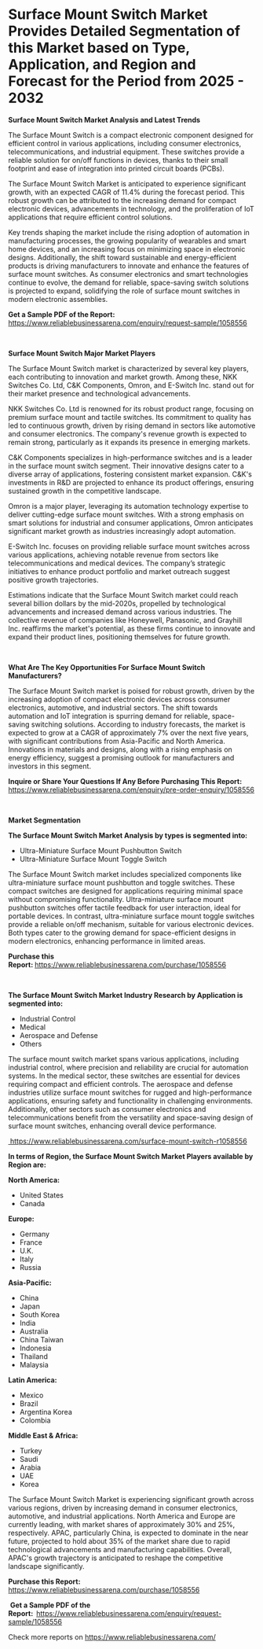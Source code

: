 <p><h1>Surface Mount Switch Market Provides Detailed Segmentation of this Market based on Type, Application, and Region and Forecast for the Period from 2025 - 2032</h1></p><p><strong>Surface Mount Switch Market Analysis and Latest Trends</strong></p>
<p><p>The Surface Mount Switch is a compact electronic component designed for efficient control in various applications, including consumer electronics, telecommunications, and industrial equipment. These switches provide a reliable solution for on/off functions in devices, thanks to their small footprint and ease of integration into printed circuit boards (PCBs).</p><p>The Surface Mount Switch Market is anticipated to experience significant growth, with an expected CAGR of 11.4% during the forecast period. This robust growth can be attributed to the increasing demand for compact electronic devices, advancements in technology, and the proliferation of IoT applications that require efficient control solutions. </p><p>Key trends shaping the market include the rising adoption of automation in manufacturing processes, the growing popularity of wearables and smart home devices, and an increasing focus on minimizing space in electronic designs. Additionally, the shift toward sustainable and energy-efficient products is driving manufacturers to innovate and enhance the features of surface mount switches. As consumer electronics and smart technologies continue to evolve, the demand for reliable, space-saving switch solutions is projected to expand, solidifying the role of surface mount switches in modern electronic assemblies.</p></p>
<p><strong>Get a Sample PDF of the Report:&nbsp;</strong> <a href="https://www.reliablebusinessarena.com/enquiry/request-sample/1058556?utm_campaign=1891&utm_medium=2&utm_source=Github&utm_content=ia&utm_term=12022025&utm_id=surface-mount-switch">https://www.reliablebusinessarena.com/enquiry/request-sample/1058556</a></p>
<p>&nbsp;</p>
<p><strong>Surface Mount Switch Major Market Players</strong></p>
<p><p>The Surface Mount Switch market is characterized by several key players, each contributing to innovation and market growth. Among these, NKK Switches Co. Ltd, C&K Components, Omron, and E-Switch Inc. stand out for their market presence and technological advancements.</p><p>NKK Switches Co. Ltd is renowned for its robust product range, focusing on premium surface mount and tactile switches. Its commitment to quality has led to continuous growth, driven by rising demand in sectors like automotive and consumer electronics. The company's revenue growth is expected to remain strong, particularly as it expands its presence in emerging markets.</p><p>C&K Components specializes in high-performance switches and is a leader in the surface mount switch segment. Their innovative designs cater to a diverse array of applications, fostering consistent market expansion. C&K's investments in R&D are projected to enhance its product offerings, ensuring sustained growth in the competitive landscape.</p><p>Omron is a major player, leveraging its automation technology expertise to deliver cutting-edge surface mount switches. With a strong emphasis on smart solutions for industrial and consumer applications, Omron anticipates significant market growth as industries increasingly adopt automation.</p><p>E-Switch Inc. focuses on providing reliable surface mount switches across various applications, achieving notable revenue from sectors like telecommunications and medical devices. The company’s strategic initiatives to enhance product portfolio and market outreach suggest positive growth trajectories.</p><p>Estimations indicate that the Surface Mount Switch market could reach several billion dollars by the mid-2020s, propelled by technological advancements and increased demand across various industries. The collective revenue of companies like Honeywell, Panasonic, and Grayhill Inc. reaffirms the market's potential, as these firms continue to innovate and expand their product lines, positioning themselves for future growth.</p></p>
<p>&nbsp;</p>
<p><strong>What Are The Key Opportunities For Surface Mount Switch Manufacturers?</strong></p>
<p><p>The Surface Mount Switch market is poised for robust growth, driven by the increasing adoption of compact electronic devices across consumer electronics, automotive, and industrial sectors. The shift towards automation and IoT integration is spurring demand for reliable, space-saving switching solutions. According to industry forecasts, the market is expected to grow at a CAGR of approximately 7% over the next five years, with significant contributions from Asia-Pacific and North America. Innovations in materials and designs, along with a rising emphasis on energy efficiency, suggest a promising outlook for manufacturers and investors in this segment.</p></p>
<p><strong>Inquire or Share Your Questions If Any Before Purchasing This Report:</strong> <a href="https://www.reliablebusinessarena.com/enquiry/pre-order-enquiry/1058556?utm_campaign=1891&utm_medium=2&utm_source=Github&utm_content=ia&utm_term=12022025&utm_id=surface-mount-switch">https://www.reliablebusinessarena.com/enquiry/pre-order-enquiry/1058556</a></p>
<p>&nbsp;</p>
<p><strong>Market Segmentation</strong></p>
<p><strong>The Surface Mount Switch Market Analysis by types is segmented into:</strong></p>
<p><ul><li>Ultra-Miniature Surface Mount Pushbutton Switch</li><li>Ultra-Miniature Surface Mount Toggle Switch</li></ul></p>
<p><p>The Surface Mount Switch market includes specialized components like ultra-miniature surface mount pushbutton and toggle switches. These compact switches are designed for applications requiring minimal space without compromising functionality. Ultra-miniature surface mount pushbutton switches offer tactile feedback for user interaction, ideal for portable devices. In contrast, ultra-miniature surface mount toggle switches provide a reliable on/off mechanism, suitable for various electronic devices. Both types cater to the growing demand for space-efficient designs in modern electronics, enhancing performance in limited areas.</p></p>
<p><strong>Purchase this Report:&nbsp;</strong><a href="https://www.reliablebusinessarena.com/purchase/1058556?utm_campaign=1891&utm_medium=2&utm_source=Github&utm_content=ia&utm_term=12022025&utm_id=surface-mount-switch">https://www.reliablebusinessarena.com/purchase/1058556</a></p>
<p>&nbsp;</p>
<p><strong>The Surface Mount Switch Market Industry Research by Application is segmented into:</strong></p>
<p><ul><li>Industrial Control</li><li>Medical</li><li>Aerospace and Defense</li><li>Others</li></ul></p>
<p><p>The surface mount switch market spans various applications, including industrial control, where precision and reliability are crucial for automation systems. In the medical sector, these switches are essential for devices requiring compact and efficient controls. The aerospace and defense industries utilize surface mount switches for rugged and high-performance applications, ensuring safety and functionality in challenging environments. Additionally, other sectors such as consumer electronics and telecommunications benefit from the versatility and space-saving design of surface mount switches, enhancing overall device performance.</p></p>
<p><a href="https://www.reliablebusinessarena.com/surface-mount-switch-r1058556?utm_campaign=1891&utm_medium=2&utm_source=Github&utm_content=ia&utm_term=12022025&utm_id=surface-mount-switch">&nbsp;https://www.reliablebusinessarena.com/surface-mount-switch-r1058556</a></p>
<p><strong>In terms of Region, the Surface Mount Switch Market Players available by Region are:</strong></p>
<p>
    <p> <strong> North America: </strong>
        <ul>
            <li>United States</li>
            <li>Canada</li>
        </ul>
        </p> 
    <p> <strong> Europe: </strong>
        <ul>
            <li>Germany</li>
            <li>France</li>
            <li>U.K.</li>
            <li>Italy</li>
            <li>Russia</li>
        </ul>
        </p> 
    <p> <strong> Asia-Pacific: </strong>
        <ul>
            <li>China</li>
            <li>Japan</li>
            <li>South Korea</li>
            <li>India</li>
            <li>Australia</li>
            <li>China Taiwan</li>
            <li>Indonesia</li>
            <li>Thailand</li>
            <li>Malaysia</li>
        </ul>
        </p> 
    <p> <strong> Latin America: </strong>
        <ul>
            <li>Mexico</li>
            <li>Brazil</li>
            <li>Argentina Korea</li>
            <li>Colombia</li>
        </ul>
        </p> 
    <p> <strong> Middle East & Africa: </strong>
        <ul>
            <li>Turkey</li>
            <li>Saudi</li>
            <li>Arabia</li>
            <li>UAE</li>
            <li>Korea</li>
        </ul>
    </p>
    </p>
<p><p>The Surface Mount Switch Market is experiencing significant growth across various regions, driven by increasing demand in consumer electronics, automotive, and industrial applications. North America and Europe are currently leading, with market shares of approximately 30% and 25%, respectively. APAC, particularly China, is expected to dominate in the near future, projected to hold about 35% of the market share due to rapid technological advancements and manufacturing capabilities. Overall, APAC's growth trajectory is anticipated to reshape the competitive landscape significantly.</p></p>
<p><strong>Purchase this Report: </strong><a href="https://www.reliablebusinessarena.com/purchase/1058556?utm_campaign=1891&utm_medium=2&utm_source=Github&utm_content=ia&utm_term=12022025&utm_id=surface-mount-switch">https://www.reliablebusinessarena.com/purchase/1058556</a></p>
<p>&nbsp;<strong>Get a Sample PDF of the Report:&nbsp;&nbsp;</strong><a href="https://www.reliablebusinessarena.com/enquiry/request-sample/1058556?utm_campaign=1891&utm_medium=2&utm_source=Github&utm_content=ia&utm_term=12022025&utm_id=surface-mount-switch">https://www.reliablebusinessarena.com/enquiry/request-sample/1058556</a></p>
<p><strong></strong></p>
<p>Check more reports on <a href="https://www.reliablebusinessarena.com/?utm_campaign=1891&utm_medium=2&utm_source=Github&utm_content=ia&utm_term=12022025&utm_id=surface-mount-switch">https://www.reliablebusinessarena.com/</a></p>